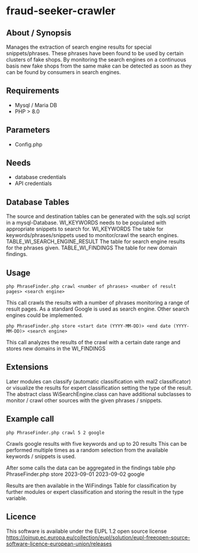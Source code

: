 # fraud-seeker-crawler

## About / Synopsis
Manages the extraction of search engine results for special snippets/phrases. These phrases have been found to be used by certain clusters of fake shops.
By monitoring the search engines on a continuous basis new fake shops from the same make can be detected as soon as they can be found by consumers in search engines.

## Requirements
-	Mysql / Maria DB
-	PHP > 8.0

## Parameters
-	Config.php

## Needs 
-	database credentials
-	API credentials

## Database Tables
The source and destination tables can be generated with the sqls.sql script in a mysql-Database. WI_KEYWORDS needs to be populated with appropriate snippets to search for.
WI_KEYWORDS The table for keywords/phrases/snippets used to monitor/crawl the search engines.
TABLE_WI_SEARCH_ENGINE_RESULT The table for search engine results for the phrases given.
TABLE_WI_FINDINGS The table for new domain findings.
## Usage
```
php PhraseFinder.php crawl <number of phrases> <number of result pages> <search engine>
```
     
This call crawls the results with a number of phrases monitoring a range of result pages. As a standard Google is used as search engine. Other search engines could be implemented.
    
```
php PhraseFinder.php store <start date (YYYY-MM-DD)> <end date (YYYY-MM-DD)> <search engine>
```
This call analyzes the results of the crawl with a certain date range and stores new domains in the WI_FINDINGS

## Extensions
Later modules can classify (automatic classification with mal2 classificator) or visualize the results for expert classification setting the type of the result.
The abstract class WiSearchEngine.class can have additional subclasses to monitor / crawl other sources with the given phrases / snippets.

## Example call
```
php PhraseFinder.php crawl 5 2 google
```
Crawls google results with five keywords and up to 20 results
This can be performed multiple times as a random selection from the available keywords / snippets is used.

After some calls the data can be aggregated in the findings table
php PhraseFinder.php store 2023-09-01 2023-09-02 google 

Results are then available in the WiFindings Table for classification by further modules or expert classification and storing the result in the type variable.

## Licence
This software is available under the EUPL 1.2 open source license
https://joinup.ec.europa.eu/collection/eupl/solution/eupl-freeopen-source-software-licence-european-union/releases
